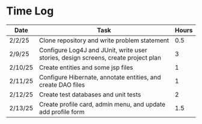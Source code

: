 # Time Log

| Date    | Task                                                                               | Hours |
|---------|------------------------------------------------------------------------------------|-------|
| 2/2/25  | Clone repository and write problem statement                                       | 0.5   |
| 2/9/25  | Configure Log4J and JUnit, write user stories, design screens, create project plan | 3     |
| 2/10/25 | Create entities and some jsp files                                                 | 1     |
| 2/11/25 | Configure Hibernate, annotate entities, and create DAO files                       | 1     |
| 2/12/25 | Create test databases and unit tests                                               | 2     |
| 2/13/25 | Create profile card, admin menu, and update add profile form                       | 1.5   |